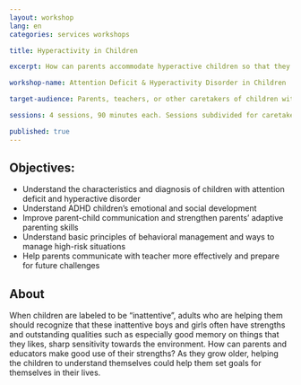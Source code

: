 ```yaml
---
layout: workshop
lang: en
categories: services workshops

title: Hyperactivity in Children

excerpt: How can parents accommodate hyperactive children so that they could improve their skills, attitude and motivation in learning?

workshop-name: Attention Deficit & Hyperactivity Disorder in Children

target-audience: Parents, teachers, or other caretakers of children with ADHD.

sessions: 4 sessions, 90 minutes each. Sessions subdivided for caretakers of preschoolers, primary-school-aged children, and teenagers.

published: true
---
```


## Objectives:
* Understand the characteristics and diagnosis of children with attention deficit and hyperactive disorder
* Understand ADHD children’s emotional and social development
* Improve parent-child communication and strengthen parents’ adaptive parenting skills
* Understand basic principles of behavioral management and ways to manage high-risk situations
* Help parents communicate with teacher more effectively and prepare for future challenges

## About
When children are labeled to be “inattentive”, adults who are helping them should recognize that these inattentive boys and girls often have strengths and outstanding qualities such as especially good memory on things that they likes, sharp sensitivity towards the environment.  How can parents and educators make good use of their strengths?  As they grow older, helping the children to understand themselves could help them set goals for themselves in their lives.
